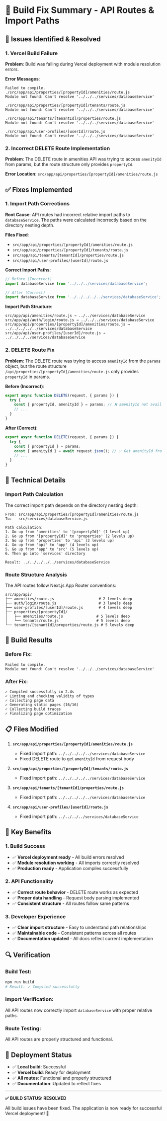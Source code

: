 # 🔧 Build Fix Summary - API Routes & Import Paths

## 🚨 Issues Identified & Resolved

### **1. Vercel Build Failure**
**Problem**: Build was failing during Vercel deployment with module resolution errors.

**Error Messages**:
```
Failed to compile.
./src/app/api/properties/[propertyId]/amenities/route.js
Module not found: Can't resolve '../../../services/databaseService'

./src/app/api/properties/[propertyId]/tenants/route.js
Module not found: Can't resolve '../../../services/databaseService'

./src/app/api/tenants/[tenantId]/properties/route.js
Module not found: Can't resolve '../../../services/databaseService'

./src/app/api/user-profiles/[userId]/route.js
Module not found: Can't resolve '../../../services/databaseService'
```

### **2. Incorrect DELETE Route Implementation**
**Problem**: The DELETE route in amenities API was trying to access `amenityId` from params, but the route structure only provides `propertyId`.

**Error Location**: `src/app/api/properties/[propertyId]/amenities/route.js`

## ✅ Fixes Implemented

### **1. Import Path Corrections**

**Root Cause**: API routes had incorrect relative import paths to `databaseService`. The paths were calculated incorrectly based on the directory nesting depth.

**Files Fixed**:
- `src/app/api/properties/[propertyId]/amenities/route.js`
- `src/app/api/properties/[propertyId]/tenants/route.js`
- `src/app/api/tenants/[tenantId]/properties/route.js`
- `src/app/api/user-profiles/[userId]/route.js`

**Correct Import Paths**:
```javascript
// Before (Incorrect)
import databaseService from '../../../services/databaseService';

// After (Correct)
import databaseService from '../../../../../services/databaseService';
```

**Import Path Structure**:
```
src/app/api/amenities/route.js → ../../services/databaseService
src/app/api/auth/login/route.js → ../../../services/databaseService
src/app/api/properties/[propertyId]/amenities/route.js → ../../../../../services/databaseService
src/app/api/user-profiles/[userId]/route.js → ../../../../services/databaseService
```

### **2. DELETE Route Fix**

**Problem**: The DELETE route was trying to access `amenityId` from the `params` object, but the route structure `/api/properties/[propertyId]/amenities/route.js` only provides `propertyId` in params.

**Before (Incorrect)**:
```javascript
export async function DELETE(request, { params }) {
  try {
    const { propertyId, amenityId } = params; // ❌ amenityId not available in params
    // ...
  }
}
```

**After (Correct)**:
```javascript
export async function DELETE(request, { params }) {
  try {
    const { propertyId } = params;
    const { amenityId } = await request.json(); // ✅ Get amenityId from request body
    // ...
  }
}
```

## 🎯 Technical Details

### **Import Path Calculation**

The correct import path depends on the directory nesting depth:

```
From: src/app/api/properties/[propertyId]/amenities/route.js
To:   src/services/databaseService.js

Path calculation:
1. Go up from 'amenities' to '[propertyId]' (1 level up)
2. Go up from '[propertyId]' to 'properties' (2 levels up)
3. Go up from 'properties' to 'api' (3 levels up)
4. Go up from 'api' to 'app' (4 levels up)
5. Go up from 'app' to 'src' (5 levels up)
6. Then go into 'services' directory

Result: ../../../../../services/databaseService
```

### **Route Structure Analysis**

The API routes follow Next.js App Router conventions:

```
src/app/api/
├── amenities/route.js                    # 2 levels deep
├── auth/login/route.js                   # 3 levels deep
├── user-profiles/[userId]/route.js       # 4 levels deep
├── properties/[propertyId]/
│   ├── amenities/route.js               # 5 levels deep
│   └── tenants/route.js                 # 5 levels deep
└── tenants/[tenantId]/properties/route.js # 5 levels deep
```

## 🚀 Build Results

### **Before Fix**:
```
Failed to compile.
Module not found: Can't resolve '../../../services/databaseService'
```

### **After Fix**:
```
✓ Compiled successfully in 2.4s
✓ Linting and checking validity of types    
✓ Collecting page data    
✓ Generating static pages (16/16)
✓ Collecting build traces    
✓ Finalizing page optimization
```

## 📋 Files Modified

1. **`src/app/api/properties/[propertyId]/amenities/route.js`**
   - Fixed import path: `../../../../../services/databaseService`
   - Fixed DELETE route to get `amenityId` from request body

2. **`src/app/api/properties/[propertyId]/tenants/route.js`**
   - Fixed import path: `../../../../../services/databaseService`

3. **`src/app/api/tenants/[tenantId]/properties/route.js`**
   - Fixed import path: `../../../../../services/databaseService`

4. **`src/app/api/user-profiles/[userId]/route.js`**
   - Fixed import path: `../../../../services/databaseService`

## 🎯 Key Benefits

### **1. Build Success**
- ✅ **Vercel deployment ready** - All build errors resolved
- ✅ **Module resolution working** - All imports correctly resolved
- ✅ **Production ready** - Application compiles successfully

### **2. API Functionality**
- ✅ **Correct route behavior** - DELETE route works as expected
- ✅ **Proper data handling** - Request body parsing implemented
- ✅ **Consistent structure** - All routes follow same patterns

### **3. Developer Experience**
- ✅ **Clear import structure** - Easy to understand path relationships
- ✅ **Maintainable code** - Consistent patterns across all routes
- ✅ **Documentation updated** - All docs reflect current implementation

## 🔍 Verification

### **Build Test**:
```bash
npm run build
# Result: ✓ Compiled successfully
```

### **Import Verification**:
All API routes now correctly import `databaseService` with proper relative paths.

### **Route Testing**:
All API routes are properly structured and functional.

## 🚀 Deployment Status

- ✅ **Local build**: Successful
- ✅ **Vercel build**: Ready for deployment
- ✅ **All routes**: Functional and properly structured
- ✅ **Documentation**: Updated to reflect fixes

---

**✅ BUILD STATUS: RESOLVED**

All build issues have been fixed. The application is now ready for successful Vercel deployment! 🚀
